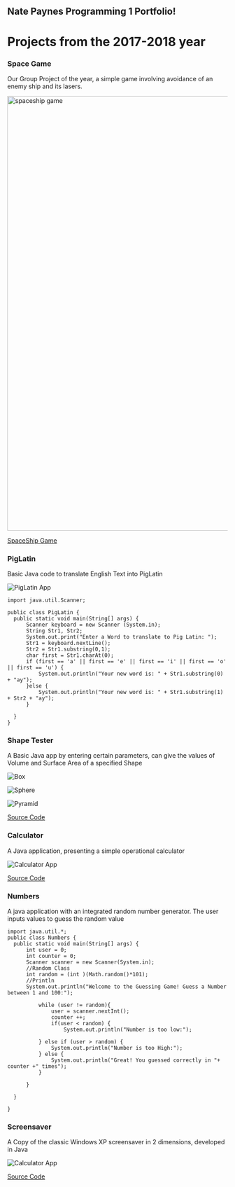 ## Nate Paynes Programming 1 Portfolio!

# Projects from the 2017-2018 year

### Space Game

  Our Group Project of the year, a simple game involving avoidance of an enemy ship and its lasers.
  
  <img width="993" alt="spaceship game" src="https://user-images.githubusercontent.com/26355832/38640418-71fee262-3d91-11e8-979f-ec8e61fca1e3.png">
  
  [SpaceShip Game](https://github.com/godofdeathftw/Spaceship-Shooter)
  
### PigLatin

  Basic Java code to translate English Text into PigLatin
  
  ![PigLatin App](https://github.com/Wheaties0/PigLatin/raw/master/PigLatin.png)
  
  ```
import java.util.Scanner;

public class PigLatin {
	public static void main(String[] args) {
		Scanner keyboard = new Scanner (System.in);
		String Str1, Str2;
		System.out.print("Enter a Word to translate to Pig Latin: ");
		Str1 = keyboard.nextLine();
		Str2 = Str1.substring(0,1);
		char first = Str1.charAt(0);
		if (first == 'a' || first == 'e' || first == 'i' || first == 'o' || first == 'u') {
			System.out.println("Your new word is: " + Str1.substring(0) + "ay");
		}else {
			System.out.println("Your new word is: " + Str1.substring(1) + Str2 + "ay");
		}

	}
}
  ```
  
### Shape Tester

  A Basic Java app by entering certain parameters, can give the values of Volume and Surface Area of a specified Shape
  
  ![Box](https://github.com/Wheaties0/ShapeTester/raw/master/Box.png)
  
  ![Sphere](https://github.com/Wheaties0/ShapeTester/raw/master/Sphere.png)
  
  ![Pyramid](https://github.com/Wheaties0/ShapeTester/raw/master/Pyramid.png)
  
  [Source Code](https://github.com/Wheaties0/ShapeTester/tree/master/src)

### Calculator
	
A Java application, presenting a simple operational calculator

![Calculator App](https://github.com/Wheaties0/Calculator/raw/master/Calculator.png)

[Source Code](https://github.com/Wheaties0/Calculator/tree/master/src)
  
### Numbers
  
  A java application with an integrated random number generator. The user inputs values to guess the random value
  
  ```
import java.util.*;
public class Numbers {
	public static void main(String[] args) {
		int user = 0;
		int counter = 0;
		Scanner scanner = new Scanner(System.in);
		//Random Class
		int random = (int )(Math.random()*101);
		//Println
		System.out.println("Welcome to the Guessing Game! Guess a Number between 1 and 100:");

			while (user != random){
				user = scanner.nextInt();
				counter ++;
				if(user < random) {
					System.out.println("Number is too low:");

			} else if (user > random) {
				System.out.println("Number is too High:");
			} else {
				System.out.println("Great! You guessed correctly in "+ counter +" times");
			}

		}

	}

}
  ```
  
  
### Screensaver

A Copy of the classic Windows XP screensaver in 2 dimensions, developed in Java

![Calculator App](https://github.com/Wheaties0/ScreenSaver/raw/master/ScreenSaver.png)

[Source Code](https://github.com/Wheaties0/ScreenSaver/tree/master/src)


